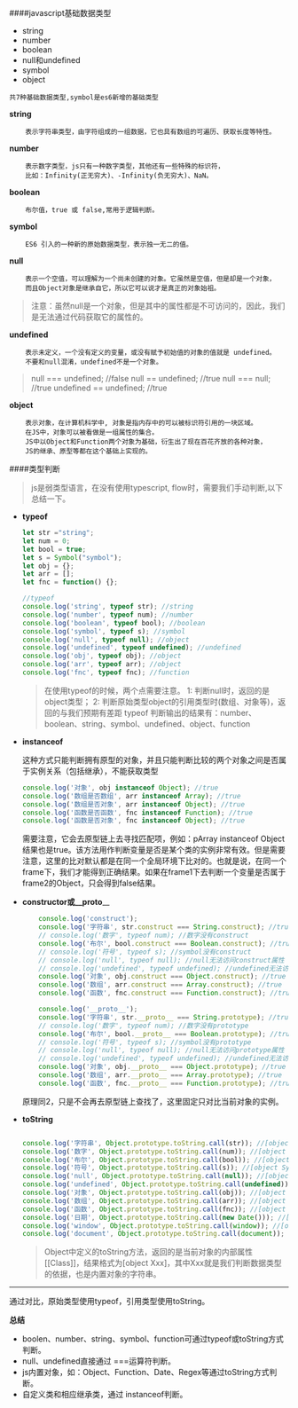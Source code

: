 ####javascript基础数据类型
* string
* number
* boolean
* null和undefined
* symbol
* object

`共7种基础数据类型,symbol是es6新增的基础类型`

**string**
```
    表示字符串类型，由字符组成的一组数据，它也具有数组的可遍历、获取长度等特性。
```
**number**
```
    表示数字类型，js只有一种数字类型，其他还有一些特殊的标识符，
    比如：Infinity(正无穷大)、-Infinity(负无穷大)、NaN。
```
**boolean**
```
    布尔值，true 或 false,常用于逻辑判断。
```
**symbol**
```
    ES6 引入的一种新的原始数据类型，表示独一无二的值。
```
**null**
```
    表示一个空值，可以理解为一个尚未创建的对象。它虽然是空值，但是却是一个对象，
    而且Object对象是继承自它，所以它可以说才是真正的对象始祖。
```
>注意：虽然null是一个对象，但是其中的属性都是不可访问的，因此，我们     是无法通过代码获取它的属性的。

**undefined**
```
    表示未定义，一个没有定义的变量，或没有赋予初始值的对象的值就是 undefined。
    不要和null混淆，undefined不是一个对象。
```
>null === undefined;    //false
null == undefined;      //true
null === null;          //true
undefined == undefined; //true

**object**
```
    表示对象，在计算机科学中, 对象是指内存中的可以被标识符引用的一块区域。
    在JS中，对象可以被看做是一组属性的集合。
    JS中以Object和Function两个对象为基础，衍生出了现在百花齐放的各种对象，
    JS的继承、原型等都在这个基础上实现的。
```

####类型判断
>js是弱类型语言，在没有使用typescript, flow时，需要我们手动判断,以下总结一下。

* __typeof__
    
    ``` javascript
    let str ="string";
    let num = 0;
    let bool = true;
    let s = Symbol("symbol");
    let obj = {};
    let arr = [];
    let fnc = function() {};

    //typeof
    console.log('string', typeof str); //string
    console.log('number', typeof num); //number
    console.log('boolean', typeof bool); //boolean
    console.log('symbol', typeof s); //symbol
    console.log('null', typeof null); //object
    console.log('undefined', typeof undefined); //undefined
    console.log('obj', typeof obj); //object
    console.log('arr', typeof arr); //object
    console.log('fnc', typeof fnc); //function
    ```

    >在使用typeof的时候，两个点需要注意。
    1: 判断null时，返回的是object类型；
    2: 判断原始类型object的引用类型时(数组、对象等)，返回的与我们预期有差距
    typeof 判断输出的结果有：number、boolean、string、symbol、undefined、object、function
* __instanceof__
    
    这种方式只能判断拥有原型的对象，并且只能判断比较的两个对象之间是否属于实例关系（包括继承），不能获取类型
    ``` javascript
    console.log('对象', obj instanceof Object); //true
    console.log('数组是否数组', arr instanceof Array); //true
    console.log('数组是否对象', arr instanceof Object); //true
    console.log('函数是否函数', fnc instanceof Function); //true
    console.log('函数是否对象', fnc instanceof Object); //true
    ```
    需要注意，它会去原型链上去寻找匹配项，例如：pArray instanceof Object结果也是true。该方法用作判断变量是否是某个类的实例非常有效。但是需要注意，这里的比对默认都是在同一个全局环境下比对的。也就是说，在同一个frame下，我们才能得到正确结果。如果在frame1下去判断一个变量是否属于frame2的Object，只会得到false结果。

* __constructor或__proto____
    ``` javascript
        console.log('construct');
        console.log('字符串', str.construct === String.construct); //true
        // console.log('数字', typeof num); //数字没有construct
        console.log('布尔', bool.construct === Boolean.construct); //true
        // console.log('符号', typeof s); //symbol没有construct
        // console.log('null', typeof null); //null无法访问construct属性
        // console.log('undefined', typeof undefined); //undefined无法访问construct属性
        console.log('对象', obj.construct === Object.construct); //true
        console.log('数组', arr.construct === Array.construct); //true
        console.log('函数', fnc.construct === Function.construct); //true

        console.log('__proto__');
        console.log('字符串', str.__proto__ === String.prototype); //true
        // console.log('数字', typeof num); //数字没有prototype
        console.log('布尔', bool.__proto__ === Boolean.prototype); //true
        // console.log('符号', typeof s); //symbol没有prototype
        // console.log('null', typeof null); //null无法访问prototype属性
        // console.log('undefined', typeof undefined); //undefined无法访问prototype属性
        console.log('对象', obj.__proto__ === Object.prototype); //true
        console.log('数组', arr.__proto__ === Array.prototype); //true
        console.log('函数', fnc.__proto__ === Function.prototype); //true
    ```
    原理同2，只是不会再去原型链上查找了，这里固定只对比当前对象的实例。
* __toString__
    ``` javascript
    
    console.log('字符串', Object.prototype.toString.call(str)); //[object String]
    console.log('数字', Object.prototype.toString.call(num)); //[object Number]
    console.log('布尔', Object.prototype.toString.call(bool)); //[object Boolean]
    console.log('符号', Object.prototype.toString.call(s)); //[object Symbol]
    console.log('null', Object.prototype.toString.call(null)); //[object Null]
    console.log('undefined', Object.prototype.toString.call(undefined)); //[object Undefined]
    console.log('对象', Object.prototype.toString.call(obj)); //[object Object]
    console.log('数组', Object.prototype.toString.call(arr)); //[object Array]
    console.log('函数', Object.prototype.toString.call(fnc)); //[object Function]
    console.log('日期', Object.prototype.toString.call(new Date())); //[object Date]
    console.log('window', Object.prototype.toString.call(window)); //[object HTMLDocument]
    console.log('document', Object.prototype.toString.call(document)); //[object global]

    ```
    >Object中定义的toString方法，返回的是当前对象的内部属性[[Class]]，结果格式为[object Xxx]，其中Xxx就是我们判断数据类型的依据，也是内置对象的字符串。
---
通过对比，原始类型使用typeof，引用类型使用toString。

**总结**
* boolen、number、string、symbol、function可通过typeof或toString方式判断。
* null、undefined直接通过 ===运算符判断。
* js内置对象，如：Object、Function、Date、Regex等通过toString方式判断。
* 自定义类和相应继承类，通过 instanceof判断。

